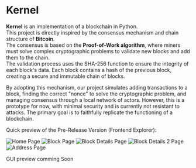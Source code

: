 # Kernel

**Kernel** is an implementation of a blockchain in Python.  
This project is directly inspired by the consensus mechanism and chain structure of **Bitcoin**.  
The consensus is based on the **Proof-of-Work algorithm**, where miners must solve complex cryptographic problems to validate new blocks and add them to the chain.  
The validation process uses the SHA-256 function to ensure the integrity of each block's data. Each block contains a hash of the previous block, creating a secure and immutable chain of blocks.

By adopting this mechanism, our project simulates adding transactions to a block, finding the correct "nonce" to solve the cryptographic problem, and managing consensus through a local network of actors. However, this is a prototype for now, with minimal security and is currently not resistant to attacks. The primary goal is to faithfully replicate the functioning of a blockchain.

Quick preview of the Pre-Release Version (Frontend Explorer):

![Home Page](https://github.com/shash64/Noctal/blob/main/KernelScreenshots/homepage.png)
![Block Page](https://github.com/shash64/Noctal/blob/main/KernelScreenshots/blockpage.png)
![Block Details Page](https://github.com/shash64/Noctal/blob/main/KernelScreenshots/blockdetails.png)
![Block Details 2 Page](https://github.com/shash64/Noctal/blob/main/KernelScreenshots/blockdetails2.png)
![Address Page](https://github.com/shash64/Noctal/blob/main/KernelScreenshots/addressExplorer.png)


GUI preview comming Soon
